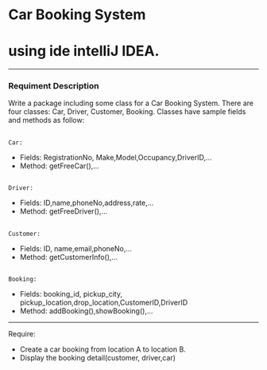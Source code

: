 # Car Booking System
# using ide intelliJ IDEA.
***
### Requiment Description
Write a package including some class for a Car Booking System.
There are four classes: Car, Driver, Customer, Booking.
Classes have sample fields and methods as follow:
##
`Car:`
* Fields: RegistrationNo, Make,Model,Occupancy,DriverID,...
* Method: getFreeCar(),...
##
`Driver:`
* Fields: ID,name,phoneNo,address,rate,...
* Method: getFreeDriver(),...
##
`Customer:`
* Fields: ID, name,email,phoneNo,...
* Method: getCustomerInfo(),...
##
`Booking:`
* Fields: booking_id, pickup_city, pickup_location,drop_location,CustomerID,DriverID
* Method: addBooking(),showBooking(),...
---
Require: 
* Create a car booking from location A to location B.
* Display the booking detail(customer, driver,car)